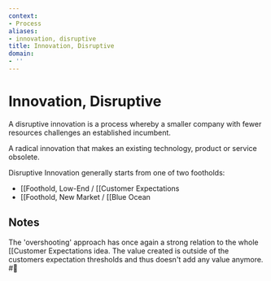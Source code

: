 ```yaml
---
context:
- Process
aliases:
- innovation, disruptive
title: Innovation, Disruptive
domain:
- ''
---
```


# Innovation, Disruptive

A disruptive innovation is a process whereby a smaller company with fewer resources challenges an established incumbent.

A radical innovation that makes an existing technology, product or service obsolete.

Disruptive Innovation generally starts from one of two footholds:

- [[Foothold, Low-End / [[Customer Expectations
- [[Foothold, New Market / [[Blue Ocean

## Notes

The 'overshooting' approach has once again a strong relation to the whole [[Customer Expectations idea. The value created is outside of the customers expectation thresholds and thus doesn't add any value anymore. #🌱
